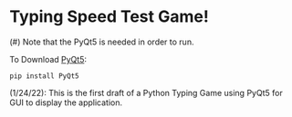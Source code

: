 # Typing Speed Test Game!
(#) Note that the PyQt5 is needed in order to run.

To Download [PyQt5](https://pypi.org/project/PyQt5/):
```
pip install PyQt5
```

(1/24/22): This is the first draft of a Python Typing Game using PyQt5 for GUI to display the application.
